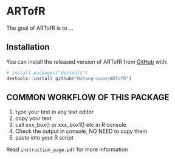 
<!-- README.md is generated from README.Rmd. Please edit that file -->

# ARTofR

<!-- badges: start -->
<!-- badges: end -->

The goal of ARTofR is to …

## Installation

You can install the released version of ARTofR from
[GitHub](https://github.com/) with:

``` r
# install.packages("devtools")
devtools::install_github("Hzhang-ouce/ARTofR")
```

## COMMON WORKFLOW OF THIS PACKAGE

1.  type your text in any text editor
2.  copy your text
3.  call xxx\_box() or xxx\_box1() etc in R console
4.  Check the output in console, NO NEED to copy them
5.  paste into your R script

Read `instruction_page.pdf` for more information
